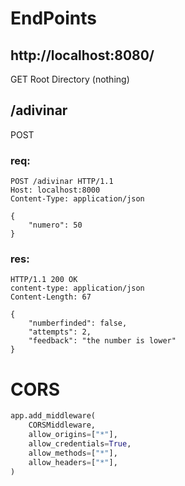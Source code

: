 # EndPoints
## http://localhost:8080/
GET
Root Directory (nothing)

## /adivinar
POST
### req:
```http
POST /adivinar HTTP/1.1
Host: localhost:8000
Content-Type: application/json

{
	"numero": 50
}
```

### res:
```http
HTTP/1.1 200 OK
content-type: application/json
Content-Length: 67

{
	"numberfinded": false,
	"attempts": 2,
	"feedback": "the number is lower"
}
```

# CORS
```python
app.add_middleware(
    CORSMiddleware,
    allow_origins=["*"],
    allow_credentials=True,
    allow_methods=["*"],
    allow_headers=["*"],
)
```
